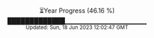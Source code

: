 <p align="center">
⏳Year Progress (46.16 %) <br>
█████████████▁▁▁▁▁▁▁▁▁▁▁▁▁▁▁▁▁ <br>
<sub>Updated: Sun, 18 Jun 2023 12:02:47 GMT</sub>
</p>

